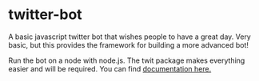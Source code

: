 # twitter-bot
A basic javascript twitter bot that wishes people to have a great day. Very basic, but this provides the framework for building a more advanced bot! 

Run the bot on a node with node.js. The twit package makes everything easier and will be required. You can find [documentation here.](https://www.npmjs.com/package/twit)
